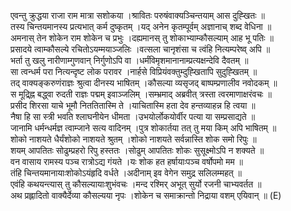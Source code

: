 

  
एवन्तु क्रुद्धया राजा राम मात्रा सशोकया ।श्रावितः परुषंवाक्यञ्चिन्तयाम् आस दुह्खितः  ॥   
तस्य चिन्तयमानस्य प्रत्यभात् कर्म दुष्कृतम् ।यद् अनेन कृतम्पूर्वम् अज्ञानाच् शब्द वेधिना  ॥   
अमनास् तेन शोकेन राम शोकेन च प्रभुः ।दह्यमानस् तु शोकाभ्याम्कौसल्याम् आह भू पतिः  ॥   
प्रसादये त्वाम्कौसल्ये रचितोऽयम्मयाञ्जलिः ।वत्सला चानृशंसा च त्वंहि नित्यम्परेष्व् अपि  ॥   
भर्ता तु खलु नारीणाम्गुणवान् निर्गुणोऽपि वा ।धर्मंविमृशमानानाम्प्रत्यक्षन्देवि दैवतम्  ॥   
सा त्वन्धर्म परा नित्यन्दृष्ट लोक परावर ।नार्हसे विप्रियंवक्तुम्दुह्खितापि सुदुह्खितम्  ॥   
तद् वाक्यङ्करुणंराज्ञः श्रुत्वा दीनस्य भाषितम् ।कौसल्या व्यसृजद् बाष्पम्प्रणालीव नवोदकम्  ॥   
स मूद्र्ह्नि बद्ध्वा रुदती राज्ञः पद्मम् इवाञ्जलिम् ।सम्भ्रमाद् अब्रवीत् त्रस्ता त्वरमाणाक्षरंवचः  ॥   
प्रसीद शिरसा याचे भूमौ निततितास्मि ते ।याचितास्मि हता देव हन्तव्याहन्न हि त्वया  ॥   
नैषा हि सा स्त्री भवति श्लाघनीयेन धीमता ।उभयोर्लोकयोर्वीर पत्या या सम्प्रसाद्यते  ॥   
जानामि धर्मन्धर्मज्ञ त्वाम्जाने सत्य वादिनम् ।पुत्र शोकार्तया तत् तु मया किम् अपि भाषितम्  ॥   
शोको नाशयते धैर्यंशोको नाशयते श्रुतम् ।शोको नाशयते सर्वन्नास्ति शोक समो रिपुः  ॥   
शयम् आपतितः सोढुम्प्रहरो रिपु हस्ततः ।सोढुम् आपतितः शोकः सुसूक्ष्मोऽपि न शक्यते  ॥   
वन वासाय रामस्य पञ्च रात्रोऽद्य गंयते ।यः शोक हत हर्षायाःपञ्च वर्षोपमो मम  ॥   
तंहि चिन्तयमानायाःशोकोऽयंहृदि वर्धते ।अदीनाम् इव वेगेन समुद्र सलिलम्महत्  ॥   
एवंहि कथयन्त्यास् तु कौसल्यायाःशुभंवचः ।मन्द रश्मिर् अभूत् सुर्यो रजनी चाभ्यवर्तत  ॥   
अथ प्रह्लादितो वाक्यैर्देव्या कौसल्यया नृपः ।शोकेन च समाक्रान्तो निद्राया वशम् एयिवान्  ॥ (E)  
